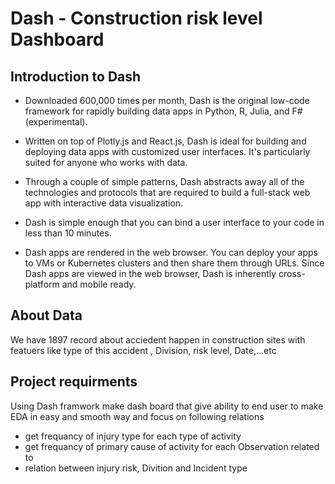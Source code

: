 # Dash - Construction risk level Dashboard

## Introduction to Dash
- Downloaded 600,000 times per month, Dash is the original low-code framework for rapidly building data apps in Python, R, Julia, and F# (experimental).

- Written on top of Plotly.js and React.js, Dash is ideal for building and deploying data apps with customized user interfaces. It's particularly suited for anyone who works with data.

- Through a couple of simple patterns, Dash abstracts away all of the technologies and protocols that are required to build a full-stack web app with interactive data visualization.

- Dash is simple enough that you can bind a user interface to your code in less than 10 minutes.

- Dash apps are rendered in the web browser. You can deploy your apps to VMs or Kubernetes clusters and then share them through URLs. Since Dash apps are viewed in the web browser, Dash is inherently cross-platform and mobile ready.

## About Data
We have 1897 record about acciedent happen in construction sites with featuers like type of this accident , Division, risk level, Date,...etc

## Project requirments

Using Dash framwork make dash board that give ability to end user to make EDA in easy and smooth way and focus on following relations
- get frequancy of injury type for each type of activity
- get frequancy of primary cause  of activity for each Observation related to
- relation between injury risk, Divition and Incident type

